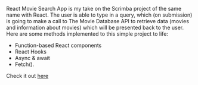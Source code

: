 React Movie Search App is my take on the Scrimba project of the same name with React.
The user is able to type in a query, which (on submission) is going to make a call to The Movie Database API to retrieve data (movies and information about movies) which will be presented back to the user. Here are some methods implemented to this simple project to life:
* Function-based React components
* React Hooks
* Async & await
* Fetch().


Check it out [here]()
